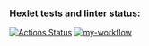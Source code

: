### Hexlet tests and linter status:
[![Actions Status](https://github.com/Posashkov/php-project-9/workflows/hexlet-check/badge.svg)](https://github.com/Posashkov/php-project-9/actions)
[![my-workflow](https://github.com/Posashkov/php-project-9/workflows/my-workflow.yml/badge.svg)](https://github.com/Posashkov/php-project-9/actions/workflows/my-workflow.yml)